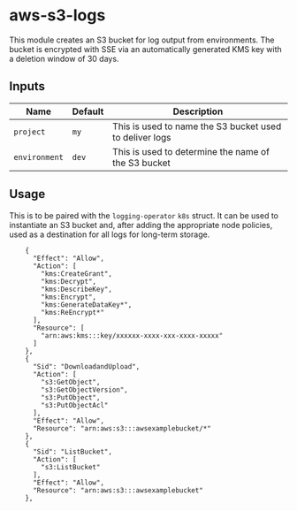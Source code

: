 # aws-s3-logs
This module creates an S3 bucket for log output from environments. The bucket is encrypted with SSE via an automatically generated KMS key with a deletion window of 30 days.

## Inputs
| Name | Default | Description |
| ---- | ------- | ----------- |
| `project` | `my` | This is used to name the S3 bucket used to deliver logs |
| `environment` | `dev` | This is used to determine the name of the S3 bucket |

## Usage
This is to be paired with the `logging-operator` `k8s` struct. It can be used to instantiate an S3 bucket and, after adding the appropriate node policies, used as a destination for all logs for long-term storage. 
```
    {
      "Effect": "Allow",
      "Action": [
        "kms:CreateGrant",
        "kms:Decrypt",
        "kms:DescribeKey",
        "kms:Encrypt",
        "kms:GenerateDataKey*",
        "kms:ReEncrypt*"
      ],
      "Resource": [
        "arn:aws:kms:::key/xxxxxx-xxxx-xxx-xxxx-xxxxx"
      ]
    },
    {
      "Sid": "DownloadandUpload",
      "Action": [
        "s3:GetObject",
        "s3:GetObjectVersion",
        "s3:PutObject",
        "s3:PutObjectAcl"
      ],
      "Effect": "Allow",
      "Resource": "arn:aws:s3:::awsexamplebucket/*"
    },
    {
      "Sid": "ListBucket",
      "Action": [
        "s3:ListBucket"
      ],
      "Effect": "Allow",
      "Resource": "arn:aws:s3:::awsexamplebucket"
    },
```
